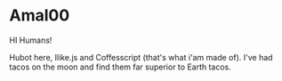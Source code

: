 # Amal00
HI Humans!

Hubot here, Ilike.js and Coffesscript (that's what i'am made of).
I've had tacos on the moon and find them far superior to Earth tacos.
